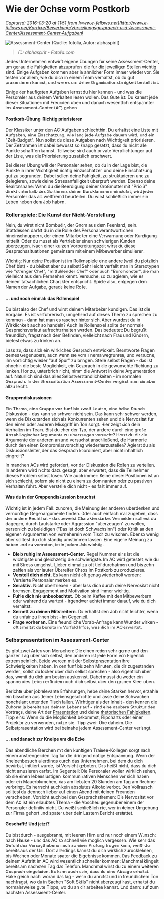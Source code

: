 # Wie der Ochse vorm Postkorb

_Captured: 2016-03-20 at 11:51 from [www.e-fellows.net](http://www.e-fellows.net/Karriere/Bewerbung/Vorstellungsgespraech-und-Assessment-Center/Assessment-Center-Aufgaben)_

![Assessment-Center \(Quelle: fotolia, Autor: alphaspirit\)](http://www.e-fellows.net/var/ezflow_site/storage/images/medienbibliothek/bilder-neue-website/wahl-assessment-auswahl-verschiedene-wege-kreuzung-1280x720-fotolia-alphaspirit/13129915-3-ger-DE/Wahl-Assessment-Auswahl-Verschiedene-Wege-Kreuzung-1280x720-fotolia-alphaspirit_full_image.jpg)

> _(C) alphaspirit - Fotolia.com_

Jedes Unternehmen entwirft eigene Übungen fur seine Assessment-Center, um genau die Fahigkeiten abzuprufen, die fur die jeweiligen Stellen wichtig sind. Einige Aufgaben kommen aber in ahnlicher Form immer wieder vor. Sie testen vor allem, wie du dich in einem Team verhaltst, ob du gut prasentieren kannst, und wie es um deine Organisationsfahigkeit bestellt ist.

Einige der haufigsten Aufgaben lernst du hier kennen - und was die Personaler aus deinem Verhalten lesen wollen. Das Gute ist: Du kannst jede dieser Situationen mit Freunden uben und danach wesentlich entspannter ins Assessment-Center (AC) gehen.

#### Postkorb-Übung: Richtig priorisieren

Der Klassiker unter den AC-Aufgaben schlechthin. Du erhaltst eine Liste mit Aufgaben, eine Einschatzung, wie lang jede Aufgabe dauern wird, und ein "Zeit-Budget". Nun sollst du diese Aufgaben nach Wichtigkeit priorisieren. Der Zeitrahmen ist dabei bewusst so knapp gesetzt, dass du nicht alle Punkte schafffen kannst. Teilweise sind auch private Verpflichtungen auf der Liste, was die Priorisierung zusatzlich erschwert.

Bei dieser Übung will der Personaler sehen, ob du in der Lage bist, die Punkte in ihrer Wichtigkeit richtig einzuschatzen und deine Einschatzung gut zu begrunden. Dabei sollen deine Fahigkeit, zu strukturieren und zu delegieren, sowie deine Stressanfalligkeit uberpruft werden. Ebenso deine Realitatsnahe: Wenn du die Beerdigung deiner Großmutter mit "Prio 6" direkt unterhalb des Sortierens deiner Buroklammern einstufst, wird jeder Personaler das als weltfremd beurteilen. Du wirst schließlich immer ein Leben neben dem Job haben.

### Rollenspiele: Die Kunst der Nicht-Verstellung

Nein, du wirst nicht Bombudir, der Gnom aus dem Feenland, sein. Stattdessen darfst du in die Rolle des Personalverantwortlichen hineinschnuppern, der einem Mitarbeiter eine Verwarnung oder Kundigung mitteilt. Oder du musst als Vertriebler einen schwierigen Kunden uberzeugen. Nach einer kurzen Vorbereitungszeit wirst du diese Gesprachssituationen gemeinsam mit einem Mitbewerber simulieren.

Wichtig: Nur deine Position ist im Rollenspiele eine andere (weil du plotzlich Chef bist) - du bleibst aber du selbst! Sehr leicht verfallt man in Stereotypen wie "strenger Chef", "mitfuhlender Chef" oder auch "Buromonster", die man vielleicht aus dem Fernsehen kennt. Versuche, so zu agieren, wie es deinem tatsachlichen Charakter entspricht. Spiele also, entgegen dem Namen der Aufgabe, gerade keine Rolle.

#### ... und noch einmal: das Rollenspiel

Du bist also der Chef und wirst deinem Mitarbeiter kundigen. Das ist die Vorgabe. Es ist verfuhrerisch, umgehend auf dieses Thema zu sprechen zu kommen - dann hat man es rascher hinter sich. Aber wurdest du in Wirklichkeit auch so handeln? Auch im Rollenspiel sollte der normale Gesprachsverlauf aufrechterhalten werden. Das bedeutet: Du begrußt freundlich, fragst nach dem Befinden, vielleicht nach Frau und Kindern, bietest etwas zu trinken an.

Lass zu, dass sich ein wirkliches Gesprach entwickelt. Beantworte Fragen deines Gegenubers, auch wenn sie vom Thema wegfuhren, und versuche, ihn vorsichtig wieder "auf Spur" zu bringen. Stelle selbst Fragen - das ist ohnehin die beste Moglichkeit, ein Gesprach in die gewunschte Richtung zu lenken. Hor zu, unterbrich nicht, nimm die Antwort in deine Argumentation auf. Naturlich sind das alles Selbstverstandlichkeiten - im normalen Gesprach. In der Stresssituation Assessment-Center vergisst man sie aber allzu leicht.

#### Gruppendiskussionen

Ein Thema, eine Gruppe von funf bis zwolf Leuten, eine halbe Stunde Diskussion - das kann so schwer nicht sein. Das kann sehr schwer werden, wenn die Diskutanden sich als Konkurrenten sehen und die Nervositat fur den einen oder anderen Missgriff im Ton sorgt. Hier zeigt sich dein Verhalten im Team. Bist du eher der Typ, der andere durch eine große Anzahl logischer Argumente zu uberzeugen versucht? Horst du dir die Argumente der anderen an und versuchst anschließend, die Harmonie durch den einen Kompromissvorschlag wiederherzustellen? Agierst du als Diskussionsleiter, der das Gesprach koordiniert, aber nicht inhaltlich eingreift?

In manchen ACs wird gefordert, vor der Diskussion die Rollen zu verteilen. In anderen wird nichts dazu gesagt, aber erwartet, dass die Teilnehmer dieses Problem selbst losen. Wie auch immer: Keine dieser Positionen ist an sich schlecht, sofern sie nicht zu einem zu dominanten oder zu passiven Verhalten fuhrt. Aber verstelle dich nicht - es fallt immer auf.

#### Was du in der Gruppendiskussion brauchst

Wichtig ist in jedem Fall: zuhoren, die Meinung der anderen uberdenken und vernunftige Gegenargumente finden. Oder auch einfach mal zugeben, dass der andere Recht hat - das beweist Charakterstarke. Vermeiden solltest du dagegen, durch Lautstarke oder Aggression "uberzeugen" zu wollen, personlich zu beleidigen ("Das ist doch Schwachsinn") oder Kritik an den eigenen Argumenten von vorneherein vom Tisch zu wischen. Ebenso wenig aber solltest du dich standig umstimmen lassen. Eine eigene Meinung zu haben und zu vertreten, ist in jedem Job wichtig.

  * **Bleib ruhig im Assessment-Center.** Regel Nummer eins ist die wichtigste und gleichzeitig die schwierigste. Im AC wird getestet, wie du mit Stress umgehst. Lieber einmal zu oft tief durchatmen und bis zehn zahlen als vor lauter Übereifer Chaos im Postkorb zu produzieren.
  * **Verstell dich nicht.** Es kann nicht oft genug wiederholt werden: Versierte Personaler merken es.
  * **Sei aktiv.** Nicht ubertrieben - aber lass dich durch deine Nervositat nicht bremsen. Engagement und Motivation sind immer wichtig.
  * **Fuhle dich nie unbeobachtet.** Ob beim Kaffee mit den Mitbewerbern oder wahrend du wartest - irgendwer achtet immer darauf, wie du dich verhaltst. 
  * **Sei nett zu deinen Mitstreitern**. Du erhaltst den Job nicht leichter, wenn du unfair zu ihnen bist - im Gegenteil.
  * **Frage vorher an.** Eine freundliche Vorab-Anfrage kann Wunder wirken - oft erhaltst du bereits im Vorfeld Infos, was dich im AC erwartet.

### Selbstprasentation im Assessment-Center

Es gibt zwei Arten von Menschen: Die einen reden sehr gerne und den ganzen Tag uber sich selbst, den anderen ist jede Form von Eigenlob extrem peinlich. Beide werden mit der Selbstprasentation ihre Schwierigkeiten haben. In den funf bis zehn Minuten, die dir zugestanden werden, sollst du locker uber dich selbst sprechen - also eigentlich uber das, womit du dich am besten auskennst. Dabei musst du weder ein spannendes Leben erfinden noch dich selbst uber den grunen Klee loben.

Berichte uber jobrelevante Erfahrungen, hebe deine Starken hervor, erzahle ein bisschen aus deiner Lebensgeschichte und lasse deine Schwachen nonchalant unter den Tisch fallen. Wichtiger als der Inhalt - den kennen die Zuhorer ja bereits aus deinem Lebenslauf - sind eine saubere Struktur des Vortrags, deine Art der [Prasentation](http://www.e-fellows.net/Studium/Soft-Skills/Praesentationen-und-Rhetorik/Praesentationstechniken) und deine [rhetorischen Fahigkeiten](http://www.e-fellows.net/Studium/Soft-Skills/Praesentationen-und-Rhetorik/Die-Kunst-des-Redens). Tipp eins: Wenn du die Moglichkeit bekommst, Flipcharts oder einen Projektor zu verwenden, nutze sie. Tipp zwei: Übe daheim. Die Selbstprasentation wird bei beinahe jedem Assessment-Center verlangt.

#### ... und danach zur Kneipe um die Ecke

Das abendliche Bierchen mit den kunftigen Trainee-Kollegen sorgt nach einem anstrengenden Tag fur die dringend notige Entspannung. Wenn der Kneipenbesuch allerdings durch das Unternehmen, bei dem du dich bewirbst, initiiert wurde, ist Vorsicht geboten. Das heißt nicht, dass du dich nicht amusieren darfst. Im Gegenteil: Die Personaler wollen wirklich sehen, ob sie einen lebenslustigen, kommunikativen Menschen vor sich haben oder ein Mauerblumchen, das am liebsten 20 Stunden am Tag am Rechner verbringt. Es herrscht auch kein absolutes Alkoholverbot. Den Vollrausch solltest du dennoch lieber auf einen Abend mit deinen Freunden verschieben. Vorsicht auch bei den Gesprachsthemen: Die Nervositat vor dem AC ist ein erlaubtes Thema - die Abscheu gegenuber einem der Personaler definitiv nicht. Du weißt schließlich nie, wer in deiner Umgebung zur Firma gehort und spater uber dein Lastern Bericht erstattet.

#### Geschafft! Und jetzt?

Du bist durch - ausgebrannt, mit leerem Hirn und nur noch einem Wunsch: nach Hause - und das AC so schnell wie moglich vergessen. Wie sehr das Gefuhl des Versagthabens nach so einer Prufung trugen kann, weißt du bereits aus der Uni. Dort allerdings kannst du dich wirklich zurucklehnen, bis Wochen oder Monate spater die Ergebnisse kommen. Das Feedback zu deinem Auftritt im AC wird wesentlich schneller kommen: Manchmal klingelt bereits am nachsten Tag das Telefon. Manchmal wirst du zu einem weiteren Gesprach eingeladen. Es kann auch sein, dass du eine Absage erhaltst. Hake gleich nach, woran das lag - wenn du anrufst und in freundlichem Ton nachfragst, wo du in Sachen "Soft Skills" nicht uberzeugt hast, erhaltst du normalerweise gute Tipps, wo du an dir arbeiten kannst. Und dann: auf zum nachsten Assessment-Center.
